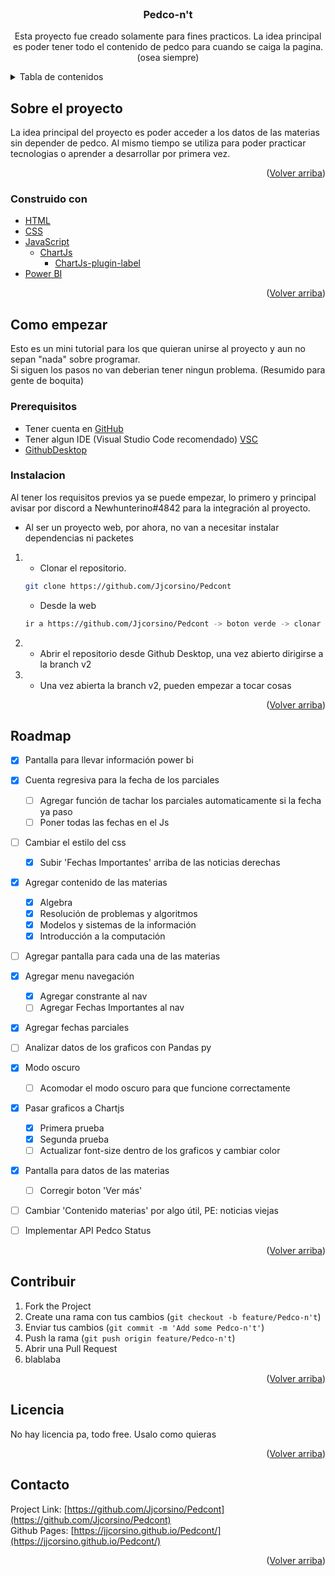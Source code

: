 <div id="top"></div>




<!-- PROJECT LOGO -->
<br />
<div align="center">
 

<h3 align="center">Pedco-n't</h3>

  <p align="center">
    Esta proyecto fue creado solamente para fines practicos. La idea principal es poder tener todo el contenido de pedco para cuando se caiga la pagina.
    <br />
    (osea siempre)
    <br />
    
  </p>
</div>



<!-- TABLE DE CONTENIDOS -->
<details>
  <summary>Tabla de contenidos</summary>
  <ol>
    <li>
      <a href="#about-the-project">Sobre el proyecto</a>
      <ul>
        <li><a href="#built-with">Tecnologias</a></li>
      </ul>
    </li>
    <li>
      <a href="#getting-started">Como empezar</a>
      <ul>
        <li><a href="#prerequisites">Prerequisitos</a></li>
        <li><a href="#installation">Instalacion</a></li>
      </ul>
    </li>
    <li><a href="#roadmap">Roadmap</a></li>
    <li><a href="#contributing">Contribuciones</a></li>
    <li><a href="#license">Licencia</a></li>
    <li><a href="#contact">Contacto</a></li>
  </ol>
</details>



<!-- Sobre el proyecto -->
## Sobre el proyecto

La idea principal del proyecto es poder acceder a los datos de las materias sin depender de pedco. Al mismo tiempo se utiliza para poder practicar tecnologias
o aprender a desarrollar por primera vez.

<p align="right">(<a href="#top">Volver arriba</a>)</p>



### Construido con

* [HTML](https://html.com/)
* [CSS](https://google.com/)
* [JavaScript](https://javascript.com/)
  * [ChartJs](https://www.chartjs.org/)
    * [ChartJs-plugin-label](https://github.com/DavideViolante/chartjs-plugin-labels)
* [Power BI](https://powerbi.microsoft.com/)


<p align="right">(<a href="#top">Volver arriba</a>)</p>



<!-- Como empezar -->
## Como empezar

Esto es un mini tutorial para los que quieran unirse al proyecto y aun no sepan "nada" sobre programar.<br>
Si siguen los pasos no van deberian tener ningun problema. (Resumido para gente de boquita)


### Prerequisitos

* Tener cuenta en [GitHub](https://github.com/)
* Tener algun IDE (Visual Studio Code recomendado) [VSC](https://code.visualstudio.com/)
* [GithubDesktop](https://desktop.github.com/)


### Instalacion

Al tener los requisitos previos ya se puede empezar, lo primero y principal avisar por discord a Newhunterino#4842 para la integración al proyecto.<br>

* Al ser un proyecto web, por ahora, no van a necesitar instalar dependencias ni packetes


1. * Clonar el repositorio.

   ```sh
   git clone https://github.com/Jjcorsino/Pedcont
   ```
   * Desde la web
   ```sh
   ir a https://github.com/Jjcorsino/Pedcont -> boton verde -> clonar
   ```

2. * Abrir el repositorio desde Github Desktop, una vez abierto dirigirse a la branch v2
3. * Una vez abierta la branch v2, pueden empezar a tocar cosas
<p align="right">(<a href="#top">Volver arriba</a>)</p>





<!-- ROADMAP -->
## Roadmap

- [x] Pantalla para llevar información power bi
- [x] Cuenta regresiva para la fecha de los parciales
  - [ ] Agregar función de tachar los parciales automaticamente si la fecha ya paso
  - [ ] Poner todas las fechas en el Js
- [ ] Cambiar el estilo del css
  - [x] Subir 'Fechas Importantes' arriba de las noticias derechas
- [x] Agregar contenido de las materias
  - [x] Algebra
  - [x] Resolución de problemas y algoritmos
  - [x] Modelos y sistemas de la información
  - [x] Introducción a la computación
- [ ] Agregar pantalla para cada una de las materias
- [x] Agregar menu navegación
  - [x] Agregar constrante al nav
  - [ ] Agregar Fechas Importantes al nav
- [x] Agregar fechas parciales
- [ ] Analizar datos de los graficos con Pandas py
- [x] Modo oscuro
  - [ ] Acomodar el modo oscuro para que funcione correctamente
- [x] Pasar graficos a Chartjs
  - [x] Primera prueba
  - [x] Segunda prueba
  - [ ] Actualizar font-size dentro de los graficos y cambiar color
- [x] Pantalla para datos de las materias
  - [ ] Corregir boton 'Ver más'
- [ ] Cambiar 'Contenido materias' por algo útil, PE: noticias viejas
- [ ] Implementar API Pedco Status







<p align="right">(<a href="#top">Volver arriba</a>)</p>



<!-- CONTRIBUCIONES-->
## Contribuir

1. Fork the Project
2. Create una rama con tus cambios (`git checkout -b feature/Pedco-n't`)
3. Enviar tus cambios (`git commit -m 'Add some Pedco-n't'`)
4. Push la rama (`git push origin feature/Pedco-n't`)
5. Abrir una Pull Request
6. blablaba

<p align="right">(<a href="#top">Volver arriba</a>)</p>



<!-- LICENCIA -->
## Licencia

No hay licencia pa, todo free. Usalo como quieras

<p align="right">(<a href="#top">Volver arriba</a>)</p>



<!-- CONTACTo -->
## Contacto

Project Link: [https://github.com/Jjcorsino/Pedcont](https://github.com/Jjcorsino/Pedcont) <br>
Github Pages: [https://jjcorsino.github.io/Pedcont/](https://jjcorsino.github.io/Pedcont/)

<p align="right">(<a href="#top">Volver arriba</a>)</p>
